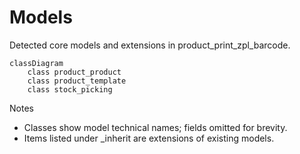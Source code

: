 # Models

Detected core models and extensions in product_print_zpl_barcode.

```mermaid
classDiagram
    class product_product
    class product_template
    class stock_picking
```

Notes
- Classes show model technical names; fields omitted for brevity.
- Items listed under _inherit are extensions of existing models.
